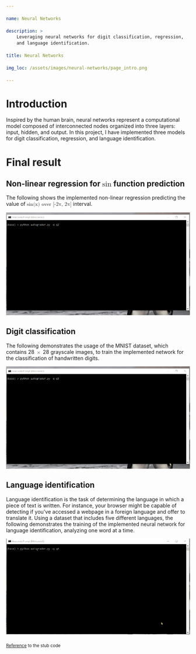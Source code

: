 ```yaml
---

name: Neural Networks

description: >
    Leveraging neural networks for digit classification, regression,
    and language identification.

title: Neural Networks

img_loc: /assets/images/neural-networks/page_intro.png

---
```


# Introduction

Inspired by the human brain, neural networks represent a computational
model composed of interconnected nodes organized into three layers:
input, hidden, and output. In this project, I have implemented three
models for digit classification, regression, and language
identification.

# Final result

## Non-linear regression for <math><mi>sin</mi></math> function prediction

The following shows the implemented non-linear regression predicting
the value of <math>
     <mi>sin(x)</mi>
     <mspace width="5px"></mspace>
     <mi>over [-2&pi;, 2&pi;]</mi>
</math> interval.


![](/assets/images/neural-networks/regression.gif)

## Digit classification

The following demonstrates the usage of the MNIST dataset, which
contains 28 <math><mo>&times;</mo></math> 28 grayscale images, to
train the implemented network for the classification of handwritten
digits.

![](/assets/images/neural-networks/digit.gif)

## Language identification

Language identification is the task of determining the language in
which a piece of text is written. For instance, your browser might be
capable of detecting if you've accessed a webpage in a foreign
language and offer to translate it. Using a dataset that includes five
different languages, the following demonstrates the training of the
implemented neural network for language identification, analyzing one
word at a time.

![](/assets/images/neural-networks/lang.gif)

<sub><a
href="https://inst.eecs.berkeley.edu/~cs188/sp20/project5/" target="_blank">Reference</a> to the stub code</sub>
